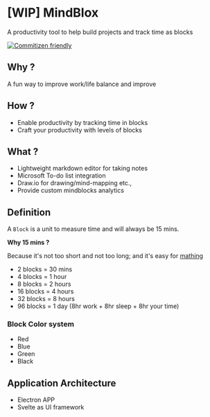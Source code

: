 # [WIP] MindBlox
A productivity tool to help build projects and track time as blocks

<!-- Badges start -->
[![Commitizen friendly](https://img.shields.io/badge/commitizen-friendly-brightgreen.svg)](http://commitizen.github.io/cz-cli/)
<!-- Badges end -->
## Why ?

A fun way to improve work/life balance and improve

## How ?

- Enable productivity by tracking time in blocks
- Craft your productivity with levels of blocks

## What ?

-	Lightweight markdown editor for taking notes
-	Microsoft To-do list integration
-	Draw.io for drawing/mind-mapping etc.,
-	Provide custom mindblocks analytics

## Definition

A `Block` is a unit to measure time and will always be 15 mins.

**Why 15 mins ?**

Because it's not too short and not too long; and it's easy for [mathing][1]

- 2 blocks = 30 mins
- 4 blocks = 1 hour
- 8 blocks = 2 hours
- 16 blocks = 4 hours
- 32 blocks = 8 hours 
- 96 blocks = 1 day (8hr work + 8hr sleep + 8hr your time)

### Block Color system

- Red
- Blue
- Green
- Black

## Application Architecture

- Electron APP
- Svelte as UI framework


<!-- Links -->
[1]: https://www.mathnasium.co.uk/2015/10/word-of-the-day-mathing